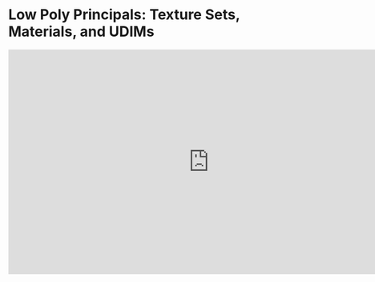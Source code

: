 # Low Poly Principals: Texture Sets, Materials, and UDIMs

<iframe width="800" height="450" src="https://www.youtube.com/embed/DkXJFJmic6U?rel=0" frameborder="0" allow="accelerometer; autoplay; clipboard-write; encrypted-media; gyroscope; picture-in-picture" allowfullscreen=""></iframe>